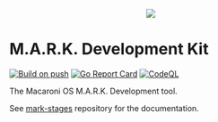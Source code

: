<p align="center">
  <img src="https://github.com/macaroni-os/macaroni-site/blob/master/site/static/images/logo.png">
</p>

# M.A.R.K. Development Kit

[![Build on push](https://github.com/macaroni-os/mark-devkit/actions/workflows/push.yml/badge.svg)](https://github.com/macaroni-os/mark-devkit/actions/workflows/push.yml)
[![Go Report Card](https://goreportcard.com/badge/github.com/macaroni-os/mark-devkit)](https://goreportcard.com/report/github.com/macaroni-os/mark-devkit)
[![CodeQL](https://github.com/macaroni-os/mark-devkit/actions/workflows/codeql-analysis.yml/badge.svg)](https://github.com/macaroni-os/mark-devkit/actions/workflows/codeql-analysis.yml)

The Macaroni OS M.A.R.K. Development tool.

See [mark-stages](https://github.com/macaroni-os/mark-stages) repository for the documentation.

